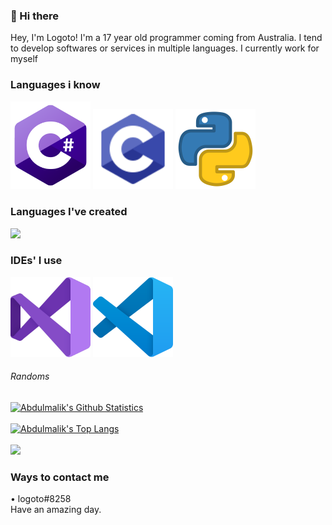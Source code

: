 ### 👋 Hi there
Hey, I'm 
Logoto! I'm a 17 year old programmer coming from Australia. I tend to develop softwares or services in multiple languages. I currently work for myself
 
### Languages i know

<p align="left">
  <img src="https://raw.githubusercontent.com/Mempler/Mempler/master/assets//csharp.svg" width="128" title="" style="max-width: 100%;">
  <img src="https://raw.githubusercontent.com/Mempler/Mempler/master/assets//c.svg" width="128" title="" style="max-width: 100%;">
  <img src="https://raw.githubusercontent.com/Mempler/Mempler/master/assets//py.svg" width="128" title="" style="max-width: 100%;">
  <img src="https://upload.wikimedia.org/wikipedia/commons/c/cf/Lua-Logo.svg" width="128" title="" style="max-width: 100%;">
  <img src="https://upload.wikimedia.org/wikipedia/commons/thumb/4/40/VB.NET_Logo.svg/1200px-VB.NET_Logo.svg.png" width="128" title="" style="max-width: 100%;">
  <img src="https://godotengine.org/themes/godotengine/assets/press/icon_color.png" width="128" title="" style="max-width: 100%;">
  <img src="https://upload.wikimedia.org/wikipedia/commons/thumb/9/99/Unofficial_JavaScript_logo_2.svg/1024px-Unofficial_JavaScript_logo_2.svg.png" width="128" title="" style="max-width: 100%;">
  <img src="https://www.pinclipart.com/picdir/big/53-534873_vector-steam-java-developer-java-icon-png-clipart.png" width="128" title="" style="max-width: 100%;">


 
</p>


### Languages I've created
<p align="left">
  <img src="https://cdn.discordapp.com/attachments/939476829947985970/951789030813610044/zion_Code_Langue_Logo.png">
</p>

### IDEs' I use

<p align="left">
  <img src="https://raw.githubusercontent.com/Mempler/Mempler/master/assets//vs2019.svg" width="128" title="" style="max-width: 100%;">
  <img src="https://raw.githubusercontent.com/Mempler/Mempler/master/assets//visual-studio-code.svg" width="128" title="" style="max-width: 100%;">
  <img src="https://upload.wikimedia.org/wikipedia/commons/thumb/8/82/Text-x-python.svg/1200px-Text-x-python.svg.png" width="128" title="" style="max-width: 100%;">
</p>

###### Randoms
[![Abdulmalik's Github Statistics](https://github-readme-stats.vercel.app/api?username=Logotos&)](https://github.com/Logotos/github-readme-stats)\
\
[![Abdulmalik's Top Langs](https://github-readme-stats.vercel.app/api/top-langs/?username=Logotos&true&layout=compact)](https://github.com/Logotos/github-readme-stats)\
\
![](https://komarev.com/ghpvc/?username=Logoto&color=blue&style=flat-square)

### Ways to contact me

<p dir="auto">• logoto#8258<br>
Have an amazing day.
